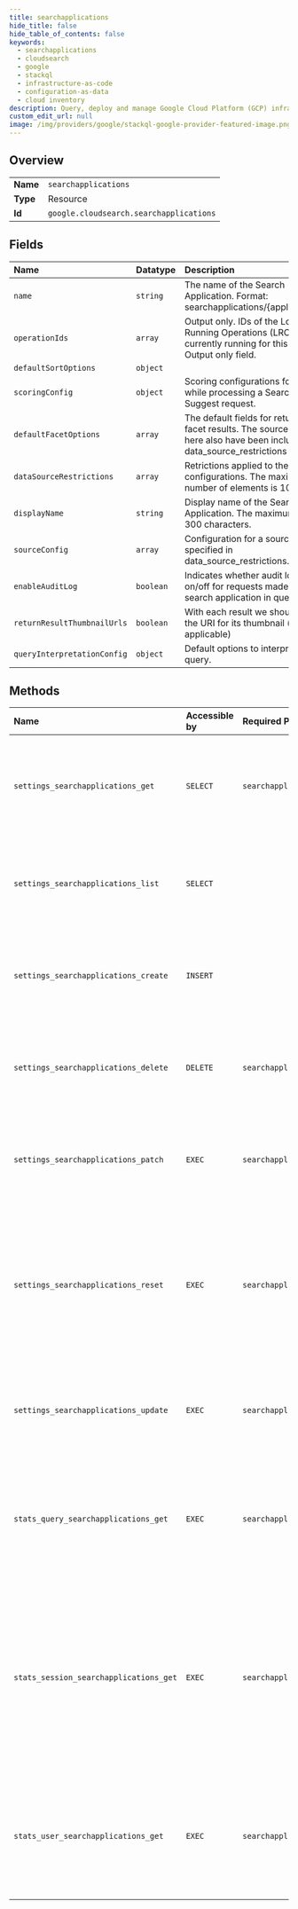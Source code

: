 ```yaml
---
title: searchapplications
hide_title: false
hide_table_of_contents: false
keywords:
  - searchapplications
  - cloudsearch
  - google    
  - stackql
  - infrastructure-as-code
  - configuration-as-data
  - cloud inventory
description: Query, deploy and manage Google Cloud Platform (GCP) infrastructure and resources using SQL
custom_edit_url: null
image: /img/providers/google/stackql-google-provider-featured-image.png
---
```

  
    

## Overview
<table><tbody>
<tr><td><b>Name</b></td><td><code>searchapplications</code></td></tr>
<tr><td><b>Type</b></td><td>Resource</td></tr>
<tr><td><b>Id</b></td><td><code>google.cloudsearch.searchapplications</code></td></tr>
</tbody></table>

## Fields
| Name | Datatype | Description |
|:-----|:---------|:------------|
| `name` | `string` | The name of the Search Application. Format: searchapplications/&#123;application_id&#125;. |
| `operationIds` | `array` | Output only. IDs of the Long Running Operations (LROs) currently running for this schema. Output only field. |
| `defaultSortOptions` | `object` |  |
| `scoringConfig` | `object` | Scoring configurations for a source while processing a Search or Suggest request. |
| `defaultFacetOptions` | `array` | The default fields for returning facet results. The sources specified here also have been included in data_source_restrictions above. |
| `dataSourceRestrictions` | `array` | Retrictions applied to the configurations. The maximum number of elements is 10. |
| `displayName` | `string` | Display name of the Search Application. The maximum length is 300 characters. |
| `sourceConfig` | `array` | Configuration for a sources specified in data_source_restrictions. |
| `enableAuditLog` | `boolean` | Indicates whether audit logging is on/off for requests made for the search application in query APIs. |
| `returnResultThumbnailUrls` | `boolean` | With each result we should return the URI for its thumbnail (when applicable) |
| `queryInterpretationConfig` | `object` | Default options to interpret user query. |
## Methods
| Name | Accessible by | Required Params | Description |
|:-----|:--------------|:----------------|:------------|
| `settings_searchapplications_get` | `SELECT` | `searchapplicationsId` | Gets the specified search application. **Note:** This API requires an admin account to execute. |
| `settings_searchapplications_list` | `SELECT` |  | Lists all search applications. **Note:** This API requires an admin account to execute. |
| `settings_searchapplications_create` | `INSERT` |  | Creates a search application. **Note:** This API requires an admin account to execute. |
| `settings_searchapplications_delete` | `DELETE` | `searchapplicationsId` | Deletes a search application. **Note:** This API requires an admin account to execute. |
| `settings_searchapplications_patch` | `EXEC` | `searchapplicationsId` | Updates a search application. **Note:** This API requires an admin account to execute. |
| `settings_searchapplications_reset` | `EXEC` | `searchapplicationsId` | Resets a search application to default settings. This will return an empty response. **Note:** This API requires an admin account to execute. |
| `settings_searchapplications_update` | `EXEC` | `searchapplicationsId` | Updates a search application. **Note:** This API requires an admin account to execute. |
| `stats_query_searchapplications_get` | `EXEC` | `searchapplicationsId` | Get the query statistics for search application. **Note:** This API requires a standard end user account to execute. |
| `stats_session_searchapplications_get` | `EXEC` | `searchapplicationsId` | Get the # of search sessions, % of successful sessions with a click query statistics for search application. **Note:** This API requires a standard end user account to execute. |
| `stats_user_searchapplications_get` | `EXEC` | `searchapplicationsId` | Get the users statistics for search application. **Note:** This API requires a standard end user account to execute. |

